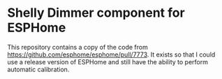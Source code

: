 # Shelly Dimmer component for ESPHome

This repository contains a copy of the code from https://github.com/esphome/esphome/pull/7773. It exists so that
I could use a release version of ESPHome and still have the ability to perform automatic calibration.
